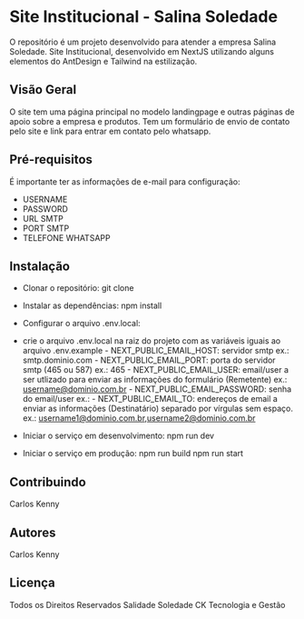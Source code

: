 # Site Institucional - Salina Soledade

O repositório é um projeto desenvolvido para atender a empresa Salina Soledade. Site Institucional, desenvolvido em NextJS utilizando alguns elementos do AntDesign e Tailwind na estilização.

## Visão Geral

O site tem uma página principal no modelo landingpage e outras páginas de apoio sobre a empresa e produtos. Tem um formulário de envio de contato pelo site e link para entrar em contato pelo whatsapp.

## Pré-requisitos

É importante ter as informações de e-mail para configuração:

- USERNAME
- PASSWORD
- URL SMTP
- PORT SMTP
- TELEFONE WHATSAPP

## Instalação

- Clonar o repositório:
    git clone
- Instalar as dependências:
    npm install
- Configurar o arquivo .env.local:
- 
    crie o arquivo .env.local na raiz do projeto com as variáveis iguais ao arquivo .env.example
      - NEXT_PUBLIC_EMAIL_HOST: servidor smtp
          ex.: smtp.dominio.com
      - NEXT_PUBLIC_EMAIL_PORT: porta do servidor smtp (465 ou 587)
          ex.: 465
      - NEXT_PUBLIC_EMAIL_USER: email/user a ser utlizado para enviar as informações do formulário (Remetente)
          ex.: username@dominio.com.br
      - NEXT_PUBLIC_EMAIL_PASSWORD: senha do email/user
          ex.:
      - NEXT_PUBLIC_EMAIL_TO: endereços de email a enviar as informações (Destinatário) separado por vírgulas sem espaço.
          ex.: username1@dominio.com.br,username2@dominio.com.br

- Iniciar o serviço em desenvolvimento:
    npm run dev
- Iniciar o serviço em produção:
    npm run build
    npm run start

## Contribuindo

Carlos Kenny

## Autores

Carlos Kenny

## Licença

Todos os Direitos Reservados
Salidade Soledade
CK Tecnologia e Gestão
